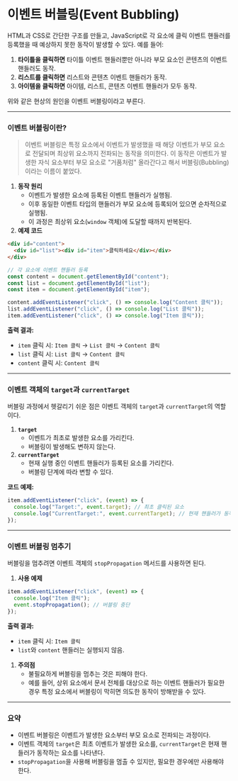 # 이벤트 버블링(Event Bubbling)

HTML과 CSS로 간단한 구조를 만들고, JavaScript로 각 요소에 클릭 이벤트 핸들러를 등록했을 때 예상하지 못한 동작이 발생할 수 있다. 예를 들어:

1. **타이틀을 클릭하면** 타이틀 이벤트 핸들러뿐만 아니라 부모 요소인 콘텐츠의 이벤트 핸들러도 동작.
2. **리스트를 클릭하면** 리스트와 콘텐츠 이벤트 핸들러가 동작.
3. **아이템을 클릭하면** 아이템, 리스트, 콘텐츠 이벤트 핸들러가 모두 동작.

위와 같은 현상의 원인을 이벤트 버블링이라고 부른다.

---

### 이벤트 버블링이란?

> 이벤트 버블링은 특정 요소에서 이벤트가 발생했을 때 해당 이벤트가 부모 요소로 전달되며 최상위 요소까지 전파되는 동작을 의미한다. 이 동작은 이벤트가 발생한 자식 요소부터 부모 요소로 "거품처럼" 올라간다고 해서 버블링(Bubbling)이라는 이름이 붙었다.

1. **동작 원리**
   - 이벤트가 발생한 요소에 등록된 이벤트 핸들러가 실행됨.
   - 이후 동일한 이벤트 타입의 핸들러가 부모 요소에 등록되어 있으면 순차적으로 실행됨.
   - 이 과정은 최상위 요소(`window` 객체)에 도달할 때까지 반복된다.
2. **예제 코드**

```html
<div id="content">
  <div id="list"><div id="item">클릭하세요</div></div>
</div>
```

```jsx
// 각 요소에 이벤트 핸들러 등록
const content = document.getElementById("content");
const list = document.getElementById("list");
const item = document.getElementById("item");

content.addEventListener("click", () => console.log("Content 클릭"));
list.addEventListener("click", () => console.log("List 클릭"));
item.addEventListener("click", () => console.log("Item 클릭"));
```

**출력 결과:**

- `item` 클릭 시: `Item 클릭` → `List 클릭` → `Content 클릭`
- `list` 클릭 시: `List 클릭` → `Content 클릭`
- `content` 클릭 시: `Content 클릭`

---

### 이벤트 객체의 `target`과 `currentTarget`

버블링 과정에서 헷갈리기 쉬운 점은 이벤트 객체의 `target`과 `currentTarget`의 역할이다.

1. **`target`**
   - 이벤트가 최초로 발생한 요소를 가리킨다.
   - 버블링이 발생해도 변하지 않는다.
2. **`currentTarget`**
   - 현재 실행 중인 이벤트 핸들러가 등록된 요소를 가리킨다.
   - 버블링 단계에 따라 변할 수 있다.

**코드 예제:**

```jsx
item.addEventListener("click", (event) => {
  console.log("Target:", event.target); // 최초 클릭된 요소
  console.log("CurrentTarget:", event.currentTarget); // 현재 핸들러가 동작하는 요소
});
```

---

### 이벤트 버블링 멈추기

버블링을 멈추려면 이벤트 객체의 `stopPropagation` 메서드를 사용하면 된다.

1. **사용 예제**

```jsx
item.addEventListener("click", (event) => {
  console.log("Item 클릭");
  event.stopPropagation(); // 버블링 중단
});
```

**출력 결과:**

- `item` 클릭 시: `Item 클릭`
- `list`와 `content` 핸들러는 실행되지 않음.

1. **주의점**
   - 불필요하게 버블링을 멈추는 것은 피해야 한다.
   - 예를 들어, 상위 요소에서 문서 전체를 대상으로 하는 이벤트 핸들러가 필요한 경우 특정 요소에서 버블링이 막히면 의도한 동작이 방해받을 수 있다.

---

### 요약

- 이벤트 버블링은 이벤트가 발생한 요소부터 부모 요소로 전파되는 과정이다.
- 이벤트 객체의 `target`은 최초 이벤트가 발생한 요소를, `currentTarget`은 현재 핸들러가 동작하는 요소를 나타낸다.
- `stopPropagation`을 사용해 버블링을 멈출 수 있지만, 필요한 경우에만 사용해야 한다.
